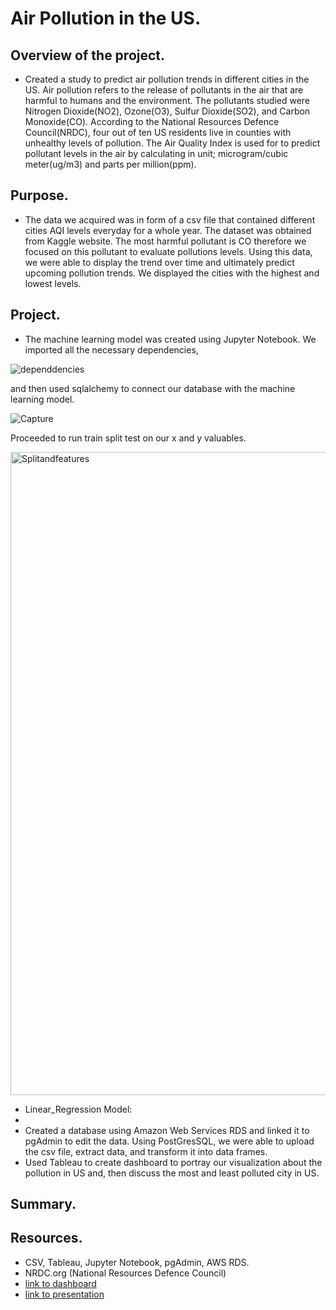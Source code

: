 # Air Pollution in the US. 
## Overview of the project.
- Created a study to predict air pollution trends in different cities in the US. Air pollution refers to the release of pollutants in the air that are harmful to humans and the environment. The pollutants studied were Nitrogen Dioxide(NO2), Ozone(O3), Sulfur Dioxide(SO2), and Carbon Monoxide(CO). According to the National Resources Defence Council(NRDC), four out of ten US residents live in counties with unhealthy levels of pollution. The Air Quality Index is used for to predict pollutant levels in the air by calculating in unit; microgram/cubic meter(ug/m3) and parts per million(ppm). 

## Purpose.
- The data we acquired was in form of a csv file that contained different cities AQI levels everyday for a whole year. The dataset was obtained from Kaggle website. The most harmful pollutant is CO therefore we focused on this pollutant to evaluate pollutions levels. Using this data, we were able to display the trend over time and ultimately predict upcoming pollution trends. We displayed the cities with the highest and lowest levels. 

## Project.
- The machine learning model was created using Jupyter Notebook. We imported all the necessary dependencies,

![dependdencies](https://user-images.githubusercontent.com/83738699/142091251-0b188841-469b-4a93-bc3d-845105d964e8.PNG)

 and then used sqlalchemy to connect our database with the machine learning model.
  
![Capture](https://user-images.githubusercontent.com/83738699/142089716-e81a983a-2caa-4bcb-a9b9-498fa6e0c778.PNG)
 
  Proceeded to run train split test on our x and y valuables. 
  
  <img width="1029" alt="Splitandfeatures" src="https://user-images.githubusercontent.com/25447945/141702697-c90e64d6-05ff-4e20-a699-2ea2fb9e4a35.png">
  
- Linear_Regression Model:
- 
- Created a database using Amazon Web Services RDS and linked it to pgAdmin to edit the data. Using PostGresSQL, we were able to upload the csv file, extract data, and           transform it into data frames. 
- Used Tableau to create dashboard to portray our visualization about the pollution in US and, then discuss the most and least polluted city in US. 

## Summary.







## Resources.
- CSV, Tableau, Jupyter Notebook, pgAdmin, AWS RDS.
- NRDC.org (National Resources Defence Council)
- [link to dashboard](https://public.tableau.com/app/profile/charity.thuku/viz/PollutionintheUS_/PollutionintheUS)
- [link to presentation](https://docs.google.com/presentation/d/1UGTwaaK8IIdT6UrpURS35Q7lxQieQtfCRig6affKTI8/edit?usp=sharing)

